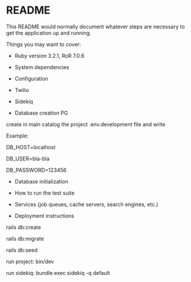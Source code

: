 # README

This README would normally document whatever steps are necessary to get the
application up and running.

Things you may want to cover:

* Ruby version 3.2.1, RoR 7.0.6

* System dependencies

* Configuration
* Twilio
* Sidekiq
* Database creation PG

create in main catalog the project .env.development file and write

Example:

DB_HOST=localhost

DB_USER=bla-bla

DB_PASSWORD=123456

* Database initialization

* How to run the test suite

* Services (job queues, cache servers, search engines, etc.)

* Deployment instructions

rails db:create

rails db:migrate

rails db:seed

run project:  bin/dev

run sidekiq: bundle exec sidekiq -q default
